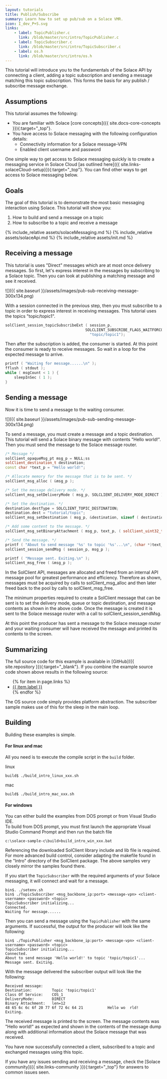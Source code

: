 ```yaml
---
layout: tutorials
title: Publish/Subscribe
summary: Learn how to set up pub/sub on a Solace VMR.
icon: I_dev_P+S.svg
links:
    - label: TopicPublisher.c
      link: /blob/master/src/intro/TopicPublisher.c
    - label: TopicSubscriber.c
      link: /blob/master/src/intro/TopicSubscriber.c
    - label: os.h
      link: /blob/master/src/intro/os.h
---
```


This tutorial will introduce you to the fundamentals of the Solace API by connecting a client, adding a topic subscription and sending a message matching this topic subscription. This forms the basis for any publish / subscribe message exchange.

## Assumptions

This tutorial assumes the following:

*   You are familiar with Solace [core concepts]({{ site.docs-core-concepts }}){:target="_top"}.
*   You have access to Solace messaging with the following configuration details:
    *   Connectivity information for a Solace message-VPN
    *   Enabled client username and password

One simple way to get access to Solace messaging quickly is to create a messaging service in Solace Cloud [as outlined here]({{ site.links-solaceCloud-setup}}){:target="_top"}. You can find other ways to get access to Solace messaging below.


## Goals

The goal of this tutorial is to demonstrate the most basic messaging interaction using Solace. This tutorial will show you:

1.  How to build and send a message on a topic
2.  How to subscribe to a topic and receive a message


{% include_relative assets/solaceMessaging.md %}
{% include_relative assets/solaceApi.md %}
{% include_relative assets/init.md %}

## Receiving a message

This tutorial is uses "Direct" messages which are at most once delivery messages. So first, let's express interest in the messages by subscribing to a Solace topic. Then you can look at publishing a matching message and see it received.  

![]({{ site.baseurl }}/assets/images/pub-sub-receiving-message-300x134.png)

With a session connected in the previous step, then you must subscribe to a topic in order to express interest in receiving messages. This tutorial uses the topics "topic/topic1".

```cpp
solClient_session_topicSubscribeExt ( session_p,
                                    SOLCLIENT_SUBSCRIBE_FLAGS_WAITFORCONFIRM,
                                      "topic/topic1");
```

Then after the subscription is added, the consumer is started. At this point the consumer is ready to receive messages. So wait in a loop for the expected message to arrive.

```cpp
printf ( "Waiting for message......\n" );
fflush ( stdout );
while ( msgCount < 1 ) {
    sleepInSec ( 1 );
}
```

## Sending a message

Now it is time to send a message to the waiting consumer.  

![]({{ site.baseurl }}/assets/images/pub-sub-sending-message-300x134.png)

To send a message, you must create a message and a topic destination. This tutorial will send a Solace binary message with contents "Hello world!". Then you must send the message to the Solace message router.

```cpp
/* Message */
solClient_opaqueMsg_pt msg_p = NULL;ss
solClient_destination_t destination;
const char *text_p = "Hello world!";

/* Allocate memory for the message that is to be sent. */
solClient_msg_alloc ( &msg_p );

/* Set the message delivery mode. */
solClient_msg_setDeliveryMode ( msg_p, SOLCLIENT_DELIVERY_MODE_DIRECT );

/* Set the destination. */
destination.destType = SOLCLIENT_TOPIC_DESTINATION;
destination.dest = "tutorial/topic";
solClient_msg_setDestination ( msg_p, &destination, sizeof ( destination ) );

/* Add some content to the message. */
solClient_msg_setBinaryAttachment ( msg_p, text_p, ( solClient_uint32_t ) strlen ( (char *)text_p ) );

/* Send the message. */
printf ( "About to send message '%s' to topic '%s'...\n", (char *)text_p, argv[4] );
solClient_session_sendMsg ( session_p, msg_p );

printf ( "Message sent. Exiting.\n" );
solClient_msg_free ( &msg_p );
```

In the SolClient API, messages are allocated and freed from an internal API message pool for greatest performance and efficiency. Therefore as shown, messages must be acquired by calls to solClient_msg_alloc and then later freed back to the pool by calls to solClient_msg_free.

The minimum properties required to create a SolClient message that can be sent is to set the delivery mode, queue or topic destination, and message contents as shown in the above code. Once the message is created it is sent to the Solace message router with a call to solClient_session_sendMsg.

At this point the producer has sent a message to the Solace message router and your waiting consumer will have received the message and printed its contents to the screen.

## Summarizing

The full source code for this example is available in [GitHub]({{ site.repository }}){:target="_blank"}. If you combine the example source code shown above results in the following source:

<ul>
{% for item in page.links %}
<li><a href="{{ site.repository }}{{ item.link }}" target="_blank">{{ item.label }}</a></li>
{% endfor %}
</ul>

The OS source code simply provides platform abstraction. The subscriber sample makes use of this for the sleep in the main loop.

## Building

Building these examples is simple. 

#### For linux and mac
All you need is to execute the compile script in the `build` folder. 

linux
```
build$ ./build_intro_linux_xxx.sh
```
mac
```
build$ ./build_intro_mac_xxx.sh
```

#### For windows
You can either build the examples from DOS prompt or from Visual Studio IDE.  
To build from DOS prompt, you must first launch the appropriate Visual Studio Command Prompt and then run the batch file
```
c:\solace-sample-c\build>build_intro_win_xxx.bat
```

Referencing the downloaded SolClient library include and lib file is required. For more advanced build control, consider adapting the makefile found in the "Intro" directory of the SolClient package. The above samples very closely mirror the samples found there.

If you start the `TopicSubscriber` with the required arguments of your Solace messaging, it will connect and wait for a message.

```
bin$. ./setenv.sh 
bin$ ./TopicSubscriber <msg_backbone_ip:port> <message-vpn> <client-username> <password> <topic>
TopicSubscriber initializing...
Connected. 
Waiting for message......
```

Then you can send a message using the `TopicPublisher` with the same arguments. If successful, the output for the producer will look like the following:

```
bin$ ./TopicPublisher <msg_backbone_ip:port> <message-vpn> <client-username> <password> <topic>
TopicSubscriber initializing...
Connected. 
About to send message 'Hello world!' to topic 'topic/topic1'...
Message sent. Exiting.
```

With the message delivered the subscriber output will look like the following:

```
Received message:
Destination:         Topic 'topic/topic1'
Class Of Service:    COS_1
DeliveryMode:        DIRECT
Binary Attachment:   len=12
48 65 6c 6c 6f 20 77 6f 72 6c 64 21           Hello wo  rld!
Exiting.
```

The received message is printed to the screen. The message contents was "Hello world!" as expected and shown in the contents of the message dump along with additional information about the Solace message that was received.

You have now successfully connected a client, subscribed to a topic and exchanged messages using this topic.

If you have any issues sending and receiving a message, check the [Solace community]({{ site.links-community }}){:target="_top"} for answers to common issues seen.

